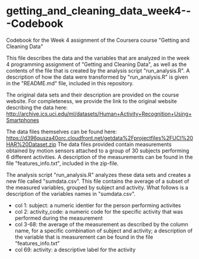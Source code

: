 # getting_and_cleaning_data_week4---Codebook
Codebook for the Week 4 assignment of the Coursera course "Getting and Cleaning Data"

This file describes the data and the variables that are analyzed in the week 4 programming assignment of "Getting and Cleaning Data", as well as the contents of the file that is created by the analysis script "run_analysis.R". A description of how the data were transformed by "run_analysis.R" is given in the "README.md" file, included in this repository.

The original data sets and their description are provided on the course website. For completeness, we provide the link to the original website describing the data here: http://archive.ics.uci.edu/ml/datasets/Human+Activity+Recognition+Using+Smartphones

The data files themselves can be found here: https://d396qusza40orc.cloudfront.net/getdata%2Fprojectfiles%2FUCI%20HAR%20Dataset.zip
The data files provided contain measurements obtained by motion sensors attached to a group of 30 subjects performing 6 different activities. A description of the measurements can be found in the file "features_info.txt", included in the zip-file.

The analysis script "run_analysis.R" analyzes these data sets and creates a new file called "sumdata.csv". This file contains the average of a subset of the measured variables, grouped by subject and activity. What follows is a description of the variables names in "sumdata.csv".
- col 1: subject: a numeric identier for the person performing activites
- col 2: activity_code: a numeric code for the specific activity that was performed during the measurement
- col 3-68: the average of the measurement as described by the column name, for a specific combination of subject and activity; a description of the variable that is measurement can be found in the file "features_info.txt"
- col 69: activity: a descriptive label for the activity




